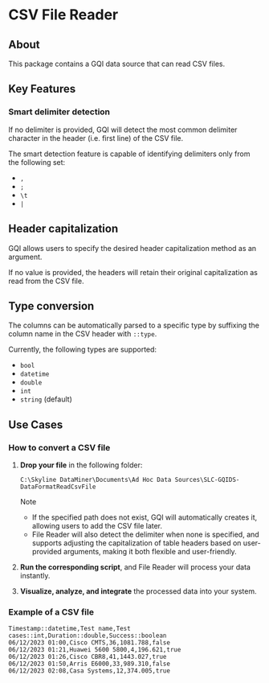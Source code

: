 # CSV File Reader

## About

This package contains a GQI data source that can read CSV files.

## Key Features

### Smart delimiter detection
  
If no delimiter is provided, GQI will detect the most common delimiter character in the header (i.e. first line) of the CSV file.

The smart detection feature is capable of identifying delimiters only from the following set:

- `,`
- `;`
- `\t`
- `|`

## Header capitalization

GQI allows users to specify the desired header capitalization method as an argument.

If no value is provided, the headers will retain their original capitalization as read from the CSV file.

## Type conversion

The columns can be automatically parsed to a specific type by suffixing the column name in the CSV header with `::type`.

Currently, the following types are supported:

- `bool`
- `datetime`
- `double`
- `int`
- `string` (default)

## Use Cases

### How to convert a CSV file

1. **Drop your file** in the following folder:

   `C:\Skyline DataMiner\Documents\Ad Hoc Data Sources\SLC-GQIDS-DataFormatReadCsvFile`
  
   > [!NOTE]
   >
   > - If the specified path does not exist, GQI will automatically creates it, allowing users to add the CSV file later.
   > - File Reader will also detect the delimiter when none is specified, and supports adjusting the capitalization of table headers based on user-provided arguments, making it both flexible and user-friendly.

1. **Run the corresponding script**, and File Reader will process your data instantly.  
1. **Visualize, analyze, and integrate** the processed data into your system.  

### Example of a CSV file

```CSV
Timestamp::datetime,Test name,Test cases::int,Duration::double,Success::boolean
06/12/2023 01:00,Cisco CMTS,36,1081.788,false
06/12/2023 01:21,Huawei 5600 5800,4,196.621,true
06/12/2023 01:26,Cisco CBR8,41,1443.027,true
06/12/2023 01:50,Arris E6000,33,989.310,false
06/12/2023 02:08,Casa Systems,12,374.005,true
```
